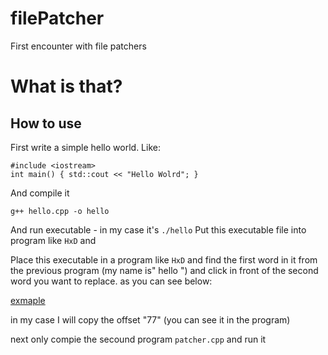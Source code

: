 # filePatcher
First encounter with file patchers

# What is that?
 

## How to use
First write a simple hello world.
Like:
```
#include <iostream>
int main() { std::cout << "Hello Wolrd"; }
```
And compile it
```
g++ hello.cpp -o hello 
```
And run executable - in my case it's `./hello`
Put this executable file into program like `HxD` and 

Place this executable in a program like `HxD` and find the first word in it from the previous program (my name is" hello ") and click in front of the second word you want to replace.
as you can see below:

[exmaple](jaroslawroszyk.github.com/filePatcher/blob/main/exampleHexEd.jpg?raw=true)

in my case I will copy the offset "77" (you can see it in the program)

next only compie the secound program `patcher.cpp` and run it 
